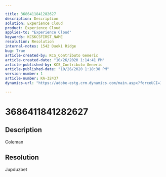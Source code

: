 ```yaml
---

title: 3686411841282627  
description: Description  
solution: Experience Cloud  
product: Experience Cloud  
applies-to: "Experience Cloud"  
keywords: KCSKCSFIRST_NAME  
resolution: Resolution  
internal-notes: 1542 Dueki Ridge  
bug: True  
article-created-by: KCS_Contributo Generic  
article-created-date: "10/26/2020 1:14:41 PM"  
article-published-by: KCS_Contributo Generic  
article-published-date: "10/26/2020 1:18:38 PM"  
version-number: 1  
article-number: KA-32437  
dynamics-url: "https://adobe-estg.crm.dynamics.com/main.aspx?forceUCI=1&pagetype=entityrecord&etn=knowledgearticle&id=12879332-8d17-eb11-a813-000d3a593813"

---
```


# 3686411841282627

## Description

Coleman

## Resolution

Jupduzbet
